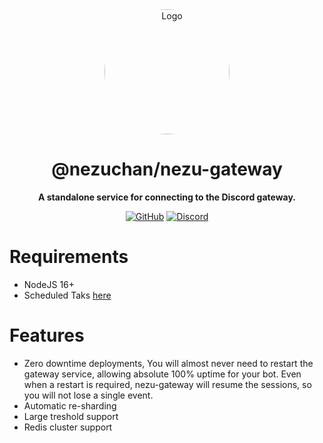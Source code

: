 <div align="center">

<img src="https://i.kagchi.my.id/nezuko.png" alt="Logo" width="200px" height="200px" style="border-radius:50%"/>

# @nezuchan/nezu-gateway

**A standalone service for connecting to the Discord gateway.**

[![GitHub](https://img.shields.io/github/license/nezuchan/nezu-gateway)](https://github.com/nezuchan/nezu-gateway/blob/main/LICENSE)
[![Discord](https://discordapp.com/api/guilds/785715968608567297/embed.png)](https://nezu.my.id)

</div>

# Requirements
- NodeJS 16+
- Scheduled Taks [here](https://github.com/NezuChan/scheduled-tasks)

# Features
- Zero downtime deployments, You will almost never need to restart the gateway service, allowing absolute 100% uptime for your bot. Even when a restart is required, nezu-gateway will resume the sessions, so you will not lose a single event.
- Automatic re-sharding
- Large treshold support
- Redis cluster support